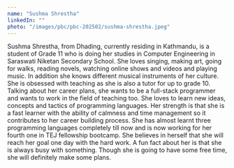 ```yaml
---
name: "Sushma Shrestha"
linkedIn: ""
photo: "/images/pbc/pbc-202502/sushma-shrestha.jpeg"
---
```


Sushma Shrestha, from Dhading, currently residing in Kathmandu, is a student of Grade 11 who is doing her studies in Computer Engineering in Saraswati Niketan Secondary School. She loves singing, making art, going for walks, reading novels, watching online shows and videos and playing music. In addition she knows different musical instruments of her culture.
She is obsessed with teaching as she is also a tutor for up to grade 10. Talking about her career plans, she wants to be a full-stack programmer and wants to work in the field of teaching too. She loves to learn new ideas, concepts and tactics of programming languages. Her strength is that she is a fast learner with the ability of calmness and time management so it contributes to her career building process. She has almost learnt three programming languages completely till now and is now working for her fourth one in TEJ fellowship bootcamp.
She believes in herself that she will reach her goal one day with the hard work. A fun fact about her is that she is always busy with something. Though she is going to have some free time, she will definitely make some plans.
